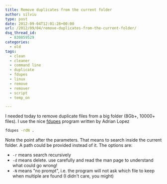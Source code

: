 ```yaml
---
title: Remove duplicates from the current folder
author: silviu
type: post
date: 2012-09-04T12:01:28+00:00
url: /2012/09/04/remove-duplicates-from-the-current-folder/
dsq_thread_id:
  - 830859529
categories:
  - old
tags:
  - clean
  - cleaner
  - command line
  - duplicate
  - fdupes
  - linux
  - remove
  - remover
  - script
  - temp_on

---
```

I needed today to remove duplicate files from a big folder (8Gb+, 10000+ files). I use the nice <a href="http://code.google.com/p/fdupes/" target="_blank" rel="noopener">fdupes</a> program written by Adrian Lopez

```bash
fdupes -rdN .
```

Note the point after the parameters. That means to search inside the current folder. A path could be provided instead of it. The options are:

  * `-r` means search recursively
  * `-d` means delete. use carefully and read the man page to understand what could go wrong!
  * `-N` means "no prompt", i.e. the program will not ask which file to keep when multiple are found (I didn't care, you might)
